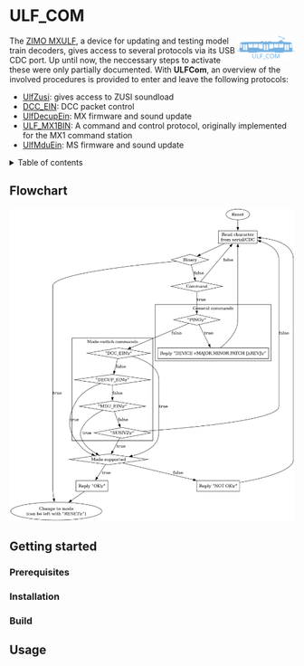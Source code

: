 # ULF_COM

<img src="data/images/logo.svg" width="20%" align="right">

The [ZIMO MXULF](http://www.zimo.at/web2010/products/InfMXULF_EN.htm), a device for updating and testing model train decoders, gives access to several protocols via its USB CDC port. Up until now, the neccessary steps to activate these were only partially documented. With **ULFCom**, an overview of the involved procedures is provided to enter and leave the following protocols:
  
  - [UlfZusi](https://github.com/ZIMO-Elektronik/UlfZusi): gives access to ZUSI soundload
  - [DCC_EIN](https://github.com/ZIMO-Elektronik/DCC_EIN): DCC packet control
  - [UlfDecupEin](https://github.com/ZIMO-Elektronik/UlfDecupEin): MX firmware and sound update
  - [ULF_MX1BIN](https://github.com/ZIMO-Elektronik/ULF_MX1BIN): A command and control protocol, originally implemented for the MX1 command station
  - [UlfMduEin](https://github.com/ZIMO-Elektronik/UlfMduEin): MS firmware and sound update

 
<details>
  <summary>Table of contents</summary>
  <ol>
    <li><a href="#flowchart">Flowchart</a></li>
    <li><a href="#getting-started">Getting started</a></li>
      <ul>
        <li><a href="#prerequisites">Prerequisites</a></li>
        <li><a href="#installation">Installation</a></li>
        <li><a href="#build">Build</a></li>
      </ul>
    <li><a href="#usage">Usage</a></li>
  </ol>
</details>

## Flowchart
![alt_text](data/images/ulfcom.png)

## Getting started

### Prerequisites

### Installation

### Build

## Usage
